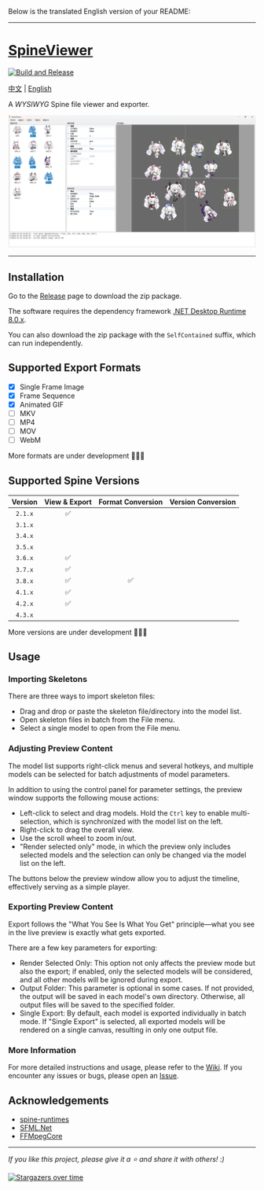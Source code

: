 Below is the translated English version of your README:

---

# [SpineViewer](https://github.com/ww-rm/SpineViewer)

[![Build and Release](https://github.com/ww-rm/SpineViewer/actions/workflows/dotnet-desktop.yml/badge.svg)](https://github.com/ww-rm/SpineViewer/actions/workflows/dotnet-desktop.yml)

[中文](README.md) | [English](README.en.md)

A *WYSIWYG* Spine file viewer and exporter.

![previewer](img/preview.webp)

---

## Installation

Go to the [Release](https://github.com/ww-rm/SpineViewer/releases) page to download the zip package.

The software requires the dependency framework [.NET Desktop Runtime 8.0.x](https://dotnet.microsoft.com/zh-cn/download/dotnet/8.0).

You can also download the zip package with the `SelfContained` suffix, which can run independently.

## Supported Export Formats

- [x] Single Frame Image
- [x] Frame Sequence
- [x] Animated GIF
- [ ] MKV
- [ ] MP4
- [ ] MOV
- [ ] WebM

More formats are under development :rocket::rocket::rocket:

## Supported Spine Versions

| Version   | View & Export | Format Conversion | Version Conversion |
| :-------: | :-----------: | :---------------: | :----------------: |
| `2.1.x`   | :white_check_mark: |               |                    |
| `3.1.x`   |             |               |                    |
| `3.4.x`   |             |               |                    |
| `3.5.x`   |             |               |                    |
| `3.6.x`   | :white_check_mark: |               |                    |
| `3.7.x`   | :white_check_mark: |               |                    |
| `3.8.x`   | :white_check_mark: | :white_check_mark: |               |
| `4.1.x`   | :white_check_mark: |               |                    |
| `4.2.x`   | :white_check_mark: |               |                    |
| `4.3.x`   |             |               |                    |

More versions are under development :rocket::rocket::rocket:

## Usage

### Importing Skeletons

There are three ways to import skeleton files:

- Drag and drop or paste the skeleton file/directory into the model list.
- Open skeleton files in batch from the File menu.
- Select a single model to open from the File menu.

### Adjusting Preview Content

The model list supports right-click menus and several hotkeys, and multiple models can be selected for batch adjustments of model parameters.

In addition to using the control panel for parameter settings, the preview window supports the following mouse actions:

- Left-click to select and drag models. Hold the `Ctrl` key to enable multi-selection, which is synchronized with the model list on the left.
- Right-click to drag the overall view.
- Use the scroll wheel to zoom in/out.
- "Render selected only" mode, in which the preview only includes selected models and the selection can only be changed via the model list on the left.

The buttons below the preview window allow you to adjust the timeline, effectively serving as a simple player.

### Exporting Preview Content

Export follows the "What You See Is What You Get" principle—what you see in the live preview is exactly what gets exported.

There are a few key parameters for exporting:

- Render Selected Only: This option not only affects the preview mode but also the export; if enabled, only the selected models will be considered, and all other models will be ignored during export.
- Output Folder: This parameter is optional in some cases. If not provided, the output will be saved in each model's own directory. Otherwise, all output files will be saved to the specified folder.
- Single Export: By default, each model is exported individually in batch mode. If "Single Export" is selected, all exported models will be rendered on a single canvas, resulting in only one output file.

### More Information

For more detailed instructions and usage, please refer to the [Wiki](https://github.com/ww-rm/SpineViewer/wiki). If you encounter any issues or bugs, please open an [Issue](https://github.com/ww-rm/SpineViewer/issues).

## Acknowledgements

- [spine-runtimes](https://github.com/EsotericSoftware/spine-runtimes)
- [SFML.Net](https://github.com/SFML/SFML.Net)
- [FFMpegCore](https://github.com/rosenbjerg/FFMpegCore)

---

*If you like this project, please give it a :star: and share it with others! :)*

[![Stargazers over time](https://starchart.cc/ww-rm/SpineViewer.svg?variant=adaptive)](https://starchart.cc/ww-rm/SpineViewer)